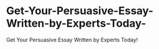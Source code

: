 # Get-Your-Persuasive-Essay-Written-by-Experts-Today-
Get Your Persuasive Essay Written by Experts Today!
